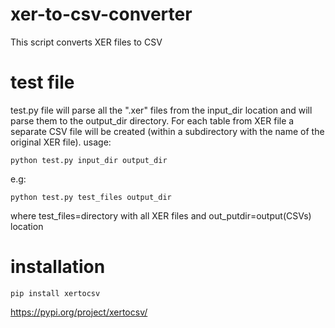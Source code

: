 # xer-to-csv-converter
This script converts XER files to CSV

# test file
test.py file will parse all the ".xer" files from the input_dir location and will parse them to the output_dir directory. For each table from XER file a separate CSV file will be created (within a subdirectory with the name of the original XER file).
usage: 
```
python test.py input_dir output_dir
```
e.g: 
```
python test.py test_files output_dir
```
where test_files=directory with all XER files and out_putdir=output(CSVs) location
# installation
```
pip install xertocsv
```
https://pypi.org/project/xertocsv/
